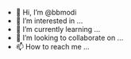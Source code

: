 - 👋 Hi, I’m @bbmodi
- 👀 I’m interested in ...
- 🌱 I’m currently learning ...
- 💞️ I’m looking to collaborate on ...
- 📫 How to reach me ...

<!---
bbmodi/bbmodi is a ✨ special ✨ repository because its `README.md` (this file) appears on your GitHub profile.
You can click the Preview link to take a look at your changes.
--->
